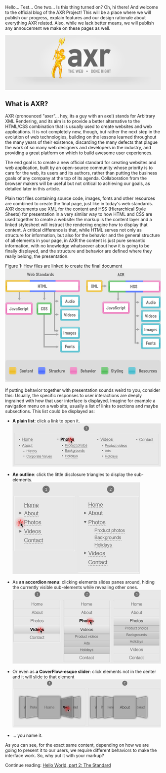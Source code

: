 Hello... Test... One two... Is this thing turned on? Oh, hi there! And welcome
to the official blog of the AXR Project! This will be a place where we will
publish our progress, explain features and our design rationale about everything
AXR related. Also, while we lack better means, we will publish any annoucement
we make on these pages as well.

<img alt="The Web - Done Right" src="post_001_logo.jpg" class="alignCenter" />

## What is AXR?
AXR (pronounced &quot;axer&quot;... hey, its a guy with an axe!) stands for
Arbitrary XML Rendering, and its aim is to provide a better alternative to the
HTML/CSS combination that is usually used to create websites and web
applications. It is not completely new, though, but rather the next step in the
evolution of web technologies, building on the lessons learned throughout the
many years of their existence, discarding the many defects that plague the work
of so many web designers and developers in the industry, and providing a great
platform on which to build awesome user experiences.

<!--more-->

The end goal is to create a new official standard for creating websites and web
application, built by an open-source community whose priority is to care for the
web, its users and its authors, rather than putting the business goals of any
company at the top of its agenda. Collaboration from the browser makers will be
useful but not critical to achieving our goals, as detailed later in this
article.

Plain text files containing source code, images, fonts and other resources are
combined to create the final page, just like in today&#39;s web standards. AXR
documents use [XML](http://en.wikipedia.org/wiki/Extensible_Markup_Language) for
the content and HSS (Hierarchical Style Sheets) for presentation in a very
similar way to how HTML and CSS are used together to create a website: the
markup is the content layer and a linked stylesheet will instruct the rendering
engine how to display that content. A critical difference is that, while HTML
serves not only as structure for information, but also for the behavior and the
general structure of all elements in your page, in AXR the content is just pure
semantic information, with no knowledge whatsoever about how it is going to be
finally displayed, and the structure and behavior are defined where they really
belong, the presentation.

Figure 1: How files are linked to create the final document
<img alt="This diagram shows how files are linked in Web Standards and in AXR" src="post_001_linking.jpg" class="alignCenter" />

If putting behavior together with presentation sounds weird to you, consider
this: Usually, the specific responses to user interactions are deeply ingrained
with how that user interface is displayed. Imagine for example a navigation menu
on a web site, usually a list of links to sections and maybe subsections. This
list could be displayed as:

- **A plain list**: click a link to open it.
  ![A simple list of links](post_001_link_list.jpg)

- **An outline**: click the little disclosure triangles to display the
  sub-elements.
  ![An outline view](post_001_outline.jpg)

- As **an accordion menu**: clicking elements slides panes around, hiding the
  currently visible sub-elements while revealing other ones.
  ![An accordion menu](post_001_accordion_menu.jpg)

- Or even as **a CoverFlow-esque slider**: click elements not in the center and
  it will slide to that element
  ![A CoverFlow-style menu](post_001_cover_flow.jpg)

- ... you name it.

As you can see, for the exact same content, depending on how we are going to
present it to our users, we require different behaviors to make the interface
work. So, why put it with your markup?

Continue reading: [Hello World, part 2: The Standard](/blog/2011/hello-world-part-2)
